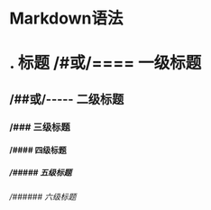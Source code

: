 
# Markdown语法

. 标题
/#或/==== 一级标题
============

/##或/----- 二级标题
---------------

### /### 三级标题

#### /#### 四级标题

##### /##### 五级标题

###### /###### 六级标题


